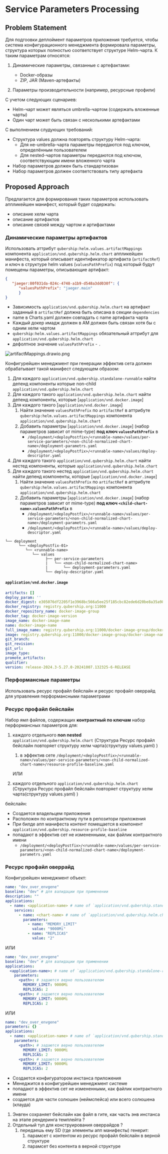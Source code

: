 # Service Parameters Processing

## Problem Statement

Для подгоовки деплоймент параметров приложения требуется, чтобы система конфигурационного менеджмента формировала параметры, структура которых полностью соответствует структуре Helm-чарта. К таким параметрам относятся:

1. Динамические параметры, связанные с артефактами:
   - Docker-образы
   - ZIP, JAR (Maven-артефакты)

2. Параметры производительности (например, ресурсные профили)

С учетом следующих сценариев:

- Helm-чарт может являться umbrella-чартом (содержать вложенные чарты)
- Один чарт может быть связан с несколькими артефактами

С выполнением слудующих требований:

- Структура values должна повторять структуру Helm-чарта:
  - Для не-umbrella-чарта параметры передаются под ключом, определённым пользователем
  - Для nested-чартов параметры передаются под ключом, соответствующим имени вложенного чарта
- Набор параметров должен быть стандартизован
- Набор параметров должен соответствовать типу артефакта

## Proposed Approach

Предлагается для формирования таких параметров использовать аппликейшен манифест, который будет содержать:

- описание хелм чарта
- описание артифактов
- описание связей между чартом и артифактами

### Динамические параметры артифактов

Использовать аттрибут `qubership:helm.values.artifactMappings` компонента `application/vnd.qubership.helm.chart` аппликейшен манифеста, который описывает идентификатор артифакта (`artifactRef`) и ключ в структуре helm values (`valuesPathPrefix`) под который будут помещены параметры, описывающие артифакт:

```json
{
   "jaeger:80f031da-024c-4748-a1b9-d548a3dd030f": {
      "valuesPathPrefix": "jaeger.main"
      }
}
```

- Зависимость `application/vnd.qubership.helm.chart` на артифакт заданный в `artifactRef` должна быть описана в секции `dependencies`
- name в Charts.yaml должен совпадать с name артифакта чарта
- Каждый докер имадж должен в АМ должен быть связан хотя бы с одним хелм чартом
- `qubership:helm.values.artifactMappings` обязательный аттрибут для `application/vnd.qubership.helm.chart`
- дефолтное значение `valuesPathPrefix` - `.`

![artifactMappings.drawio.png](/docs/images/artifactMappings.drawio.png)

Конфигурейшен менеджмент при генерации эффектив сета должен обрабатывает такой манифест следующем образом:

1. Для каждого `application/vnd.qubership.standalone-runnable` найти депенд компоненты которые non-child `application/vnd.qubership.helm.chart`
2. Для каждого такого `application/vnd.qubership.helm.chart` найти депенд компоненты, которые [`application/vnd.docker.image`]
3. Для каждого такого [`application/vnd.docker.image`]
   1. Найти значение `valuesPathPrefix` по `artifactRef` в аттрибуте `qubership:helm.values.artifactMappings` компонента `application/vnd.qubership.helm.chart`
   2. Добавить параметры [`application/vnd.docker.image`] (набор параметров зависит от mime-type) **под ключ `valuesPathPrefix`** в
         - `/deployment/<deployPostfix>/<runnable-name>/values/per-service-parameters/<non-child-normalized-chart-name>/deployment-parametrs.yaml`
         - `/deployment/<deployPostfix>/<runnable-name>/values/deploy-descriptor.yaml`
4. Для каждого такого `application/vnd.qubership.helm.chart` найти нестед компоненты, которые `application/vnd.qubership.helm.chart`
5. Для каждого такого нестед `application/vnd.qubership.helm.chart` найти депенд компоненты, которые [`application/vnd.docker.image`]
   1. Найти значение `valuesPathPrefix` по `artifactRef` в аттрибуте `qubership:helm.values.artifactMappings` компонента `application/vnd.qubership.helm.chart`
   2. Добавить параметры [`application/vnd.docker.image`] (набор параметров зависит от mime-type) **под ключ `<child-chart-name>`.`valuesPathPrefix`** в
         - `/deployment/<deployPostfix>/<runnable-name>/values/per-service-parameters/<non-child-normalized-chart-name>/deployment-parametrs.yaml`
         - `/deployment/<deployPostfix>/<runnable-name>/values/deploy-descriptor.yaml`

```text
└── deployment
      └── <deployPostfix-01>
         └── <runnable-name>
            └── values
                  ├── per-service-parameters
                  |   └── <non-child-normalized-chart-name> 
                  |       └── deployment-parameters.yaml
                  └── deploy-descriptor.yaml
```

#### `application/vnd.docker.image`

```yaml
artifacts: []
deploy_param: ''
docker_digest: e305076df2205f1e3968bc566a5ee25f185cbc82ede6d20be8a35a98b8570147
docker_registry: registry.qubership.org:11000
docker_repository_name: docker-image-group
docker_tag: docker-image-version
image_name: docker-image-name
name: docker-image-name
full_image_name: registry.qubership.org:11000/docker-image-group/docker-image-name:docker-image-version
image: registry.qubership.org:11000/docker-image-group/docker-image-name:docker-image-version
git_branch: 
git_revision: 
git_url: 
image_type:
promote_artifacts: 
qualifier: 
version: release-2024.3-5.27.0-20241007.132325-6-RELEASE
```

### Перформансные параметры

Использовать ресурс профайл бейслайн и ресурс профайл оверрайд для управления перформансными параметрами

### Ресурс профайл бейслайн

Набор ямл файлов, содержащих **контрактный по ключам** набор перформансных параметров для:

1. каждого отдельного **non nested** `application/vnd.qubership.helm.chart` (Структура Ресурс профайл бейслайн повторяет структуру хелм чарта(структуру values.yaml) )
   1. в эффектив сете `/deployment/<deployPostfix>/<runnable-name>/values/per-service-parameters/<non-child-normalized-chart-name>/resource-profile-baseline.yaml`

   ИЛИ

2. каждого отдельного `application/vnd.qubership.helm.chart` (Структура Ресурс профайл бейслайн повторяет структуру хелм чарта(структуру values.yaml) )

бейслайн:

- Создается владельцем приложения
- Расположен по контрактному пути в репозитори приложения
- При билде апп манифеста контент помещается в компонент `application/vnd.qubership.resource-profile-baseline`
- попадают в эффектив сет не измененными, как файлик контрактного имени
  - `/deployment/<deployPostfix>/<runnable-name>/values/per-service-parameters/<non-child-normalized-chart-name>/deployment-parametrs.yaml`

### Ресурс профайл оверрайд

Конфигурейшен менеджмент объект:

```yaml
name: "dev_over_envgene"
baseline: "dev" # для валидации при применении
description: ""
applications:
  - name: <application-name> # name of `application/vnd.qubership.standalone-runnable` OR  application (== app manifest) name
    services:
      - name: <chart-name> # name of `application/vnd.qubership.helm.chart` (all or non child ???)
        parameters:
          - name: "MEMORY_LIMIT"
            value: "9000Mi"
          - name: "REPLICAS"
            value: "2"
```

ИЛИ

```yaml
name: "dev_over_envgene"
baseline: "dev" # для валидации при применении
applications:
  <application-name>: # name of `application/vnd.qubership.standalone-runnable` OR  application (== app manifest) name
    parameters:
      <path>: # задаются верно пользователем 
        MEMORY_LIMIT: 9000Mi
        REPLICAS: 2
      <path>: # задаются верно пользователем 
        MEMORY_LIMIT: 9000Mi
        REPLICAS: 2
```

ИЛИ

```yaml
name: "dev_over_envgene"
parameters: {}
applications:
  - name: <application-name> # name of `application/vnd.qubership.standalone-runnable` OR  application (== app manifest) name
    parameters:
      <path>: # задаются верно пользователем 
        MEMORY_LIMIT: 9000Mi
        REPLICAS: 2
      <path>: # задаются верно пользователем 
        MEMORY_LIMIT: 9000Mi
        REPLICAS: 2
```

- Создается конфигуратором инстанса приложения
- Менеджится в конфигурейшен менеджмент системе
- попадают в эффектив сет не измененными, как файлик контрактного имени
- создается для части солюшен (неймспейса) или всего солюшена (клауда)

1. Энвген сохраняет бейслайн как файл в гите, как часть энв инстанса на этапе рендеринга темплейта ?
2. Отдельный тул для конструирования оверрайдов ?
   1. передаешь ему SD (где элементы апп манифесты) генерит:
      1. парамсет с контентом из ресурс профайл бейслайн в верной структуре
      2. парамсет без контента в верной структуре
